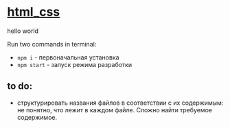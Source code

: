 # [html_css](https://kassdd.github.io/html_css/)

hello world

Run two commands in terminal: 
- `npm i` - первоначальная установка
- `npm start` - запуск режима разработки

## to do:

- структурировать названия  файлов в соответствии с их содержимым: не понятно, что лежит в каждом файле. Сложно найти требуемое содержимое.
